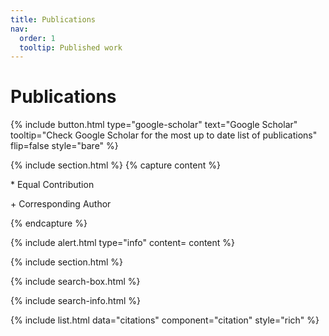 ```yaml
---
title: Publications
nav:
  order: 1
  tooltip: Published work
---
```


# Publications

{%
  include button.html
  type="google-scholar"
  text="Google Scholar"
  tooltip="Check Google Scholar for the most up to date list of publications"
  flip=false
  style="bare"
%}

{% include section.html %}
{% capture content %}

  \* Equal Contribution  
  
  \+ Corresponding Author

{% endcapture %}

{%
  include alert.html
  type="info"
  content= content
%}

{% include section.html %}

{% include search-box.html %}

{% include search-info.html %}

{% include list.html data="citations" component="citation" style="rich" %}
